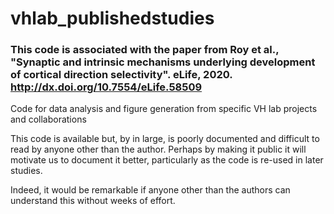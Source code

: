 # vhlab_publishedstudies

### This code is associated with the paper from Roy et al., "Synaptic and intrinsic mechanisms underlying development of cortical direction selectivity". eLife, 2020. http://dx.doi.org/10.7554/eLife.58509


Code for data analysis and figure generation from specific VH lab projects and collaborations

This code is available but, by in large, is poorly documented and difficult to read by anyone other than the author.
Perhaps by making it public it will motivate us to document it better, particularly as the code is re-used in later studies.

Indeed, it would be remarkable if anyone other than the authors can understand this without weeks of effort.
